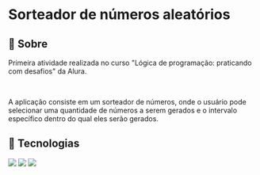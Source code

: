 <h1>Sorteador de números aleatórios</h1>

<h2>&#128195; Sobre</h2>
<p>Primeira atividade realizada no curso "Lógica de programação: praticando com desafios" da Alura.</p>
<br>
<p>A aplicação consiste em um sorteador de números, onde o usuário pode selecionar uma quantidade de números a serem gerados e o intervalo específico dentro do qual eles serão gerados.</p>

<h2>&#128640; Tecnologias</h2>
<div>
  <img src="https://img.shields.io/badge/HTML-239120?style=for-the-badge&logo=html5&logoColor=white">
  <img src="https://img.shields.io/badge/CSS-239120?&style=for-the-badge&logo=css3&logoColor=white">
  <img src="https://img.shields.io/badge/JavaScript-F7DF1E?style=for-the-badge&logo=javascript&logoColor=black">
</div>
